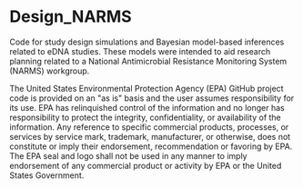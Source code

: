 # Design_NARMS
Code for study design simulations and Bayesian model-based inferences related to eDNA studies. These models were intended to aid research planning related to a National Antimicrobial Resistance Monitoring System (NARMS) workgroup.

The United States Environmental Protection Agency (EPA) GitHub project code is provided on an "as is" basis and the user assumes responsibility for its use. EPA has relinquished control of the information and no longer has responsibility to protect the integrity, confidentiality, or availability of the information. Any reference to specific commercial products, processes, or services by service mark, trademark, manufacturer, or otherwise, does not constitute or imply their endorsement, recommendation or favoring by EPA. The EPA seal and logo shall not be used in any manner to imply endorsement of any commercial product or activity by EPA or the United States Government.
